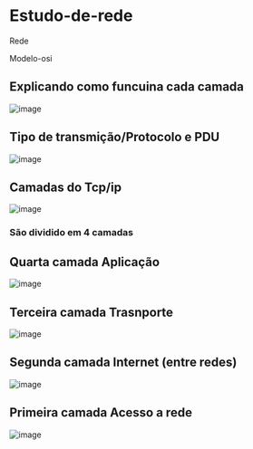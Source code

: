 # Estudo-de-rede
Rede

Modelo-osi

## Explicando como funcuina cada camada
![image](https://github.com/TDCAS/Estudo-de-rede/assets/53353680/89995e5a-2cf5-4ad9-90a4-5d8a3a9bae51)

## Tipo de transmição/Protocolo e PDU
![image](https://github.com/TDCAS/Estudo-de-rede/assets/53353680/182031a1-dc84-4992-867e-25ddc8dcc8ec)

## Camadas do Tcp/ip
![image](https://github.com/TDCAS/Estudo-de-rede/assets/53353680/138cd64f-5823-4cab-ab80-e979ca7d8c19)


### São dividido em 4 camadas

## Quarta camada Aplicação

![image](https://github.com/TDCAS/Estudo-de-rede/assets/53353680/aab674a7-2c30-4dee-80f4-bbf9dc210d5b)

  
## Terceira camada Trasnporte

![image](https://github.com/TDCAS/Estudo-de-rede/assets/53353680/ebd8e076-3610-4b7b-9bcf-f629f2573d7d)

## Segunda camada Internet (entre redes)

![image](https://github.com/TDCAS/Estudo-de-rede/assets/53353680/ced02d47-c1d4-44cd-8320-8763c1e8685c)

## Primeira camada Acesso a rede

![image](https://github.com/TDCAS/Estudo-de-rede/assets/53353680/d4c42959-3830-44af-b9ae-057be4a49aac)

